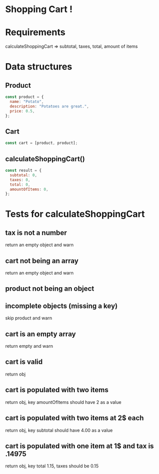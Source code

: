 # Shopping Cart !

# Requirements

calculateShoppingCart => subtotal, taxes, total, amount of items

# Data structures

## Product

```jsx
const product = {
  name: "Potato",
  description: "Potatoes are great.",
  price: 0.5,
};
```

## Cart

```jsx
const cart = [product, product];
```

## calculateShoppingCart()

```jsx
const result = {
  subtotal: 0,
  taxes: 0,
  total: 0,
  amountOfItems: 0,
};
```

# Tests for calculateShoppingCart

## tax is not a number

return an empty object and warn

## cart not being an array

return an empty object and warn

## product not being an object

## incomplete objects (missing a key)

skip product and warn

## cart is an empty array

return empty and warn

## cart is valid

return obj

## cart is populated with two items

return obj, key amountOfItems should have 2 as a value

## cart is populated with two items at 2$ each

return obj, key subtotal should have 4.00 as a value

## cart is populated with one item at 1$ and tax is .14975

return obj, key total 1.15, taxes should be 0.15
